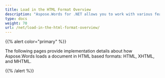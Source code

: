 ```yaml
---
title: Load in the HTML Format Overview
description: "Aspose.Words for .NET allows you to work with various features supported on HTML-based format import."
type: docs
weight: 70
url: /net/load-in-the-html-format-overview/
---
```


{{% alert color="primary" %}} 

The following pages provide implementation details about how Aspose.Words loads a document in HTML based formats: HTML, XHTML, and MHTML.

{{% /alert %}}
